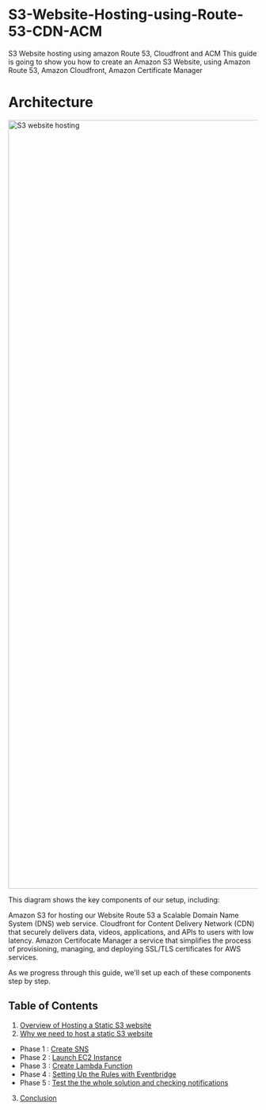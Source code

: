 # S3-Website-Hosting-using-Route-53-CDN-ACM
S3 Website hosting using amazon Route 53, Cloudfront and ACM
This guide is going to show you how to create an Amazon S3 Website, using Amazon Route 53, Amazon Cloudfront, Amazon Certificate Manager

# Architecture 

<img width="3597" height="1551" alt="S3 website hosting" src="https://github.com/user-attachments/assets/4dc74f65-e154-44a3-9a48-d067c23eaffb" />

This diagram shows the key components of our setup, including:

Amazon S3 for hosting our Website
Route 53 a Scalable Domain Name System (DNS) web service.
Cloudfront for Content Delivery Network (CDN) that securely delivers data, videos, applications, and APIs to users with low latency.
Amazon Certifocate Manager a service that simplifies the process of provisioning, managing, and deploying SSL/TLS certificates for AWS services.

As we progress through this guide, we'll set up each of these components step by step.

## Table of Contents
1. [Overview of Hosting a Static S3 website](#overview)
2. [Why we need to  host a static S3 website ](#EC2StateChange)
  - Phase 1 : [Create SNS](#CreateSNSTopic)
  - Phase 2 : [Launch EC2 Instance](#LaunchEC2Instance )
  - Phase 3 : [Create Lambda Function](#Lambda)
  - Phase 4 : [Setting Up the Rules with Eventbridge](#Eventbridge-Setup)
  - Phase 5 : [Test the the whole solution and checking notifications](#Testing)
3. [Conclusion](#Conclusion)




